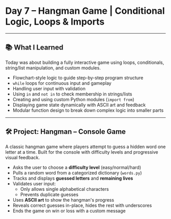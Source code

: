 #  Day 7 – Hangman Game | Conditional Logic, Loops & Imports

---

## 📚 What I Learned

Today was about building a fully interactive game using loops, conditionals, string/list manipulation, and custom modules.

-  Flowchart-style logic to guide step-by-step program structure
-  `while` loops for continuous input and gameplay
-  Handling user input with validation
-  Using `in` and `not in` to check membership in strings/lists
-  Creating and using custom Python modules (`import from`)
-  Displaying game state dynamically with ASCII art and feedback
-  Modular function design to break down complex logic into smaller parts

---

## 🛠 Project: Hangman – Console Game

A classic hangman game where players attempt to guess a hidden word one letter at a time. Built for the console with difficulty levels and progressive visual feedback.

- Asks the user to choose a **difficulty level** (easy/normal/hard)
- Pulls a random word from a categorized dictionary (`words.py`)
- Tracks and displays **guessed letters** and **remaining lives**
- Validates user input:
  - Only allows single alphabetical characters
  - Prevents duplicate guesses
- Uses **ASCII art** to show the hangman's progress
- Reveals correct guesses in-place, hides the rest with underscores
- Ends the game on win or loss with a custom message
